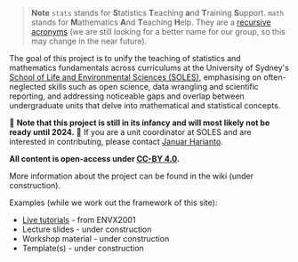 
> **Note**
> `stats` stands for **S**tatistics **T**eaching **a**nd **T**raining **S**upport. `math` stands for **M**athematics **A**nd **T**eaching **H**elp.
They are a [recursive acronyms](https://en.wikipedia.org/wiki/Recursive_acronym) (we are still looking for a better name for our group, so this may change in the near future).

The goal of this project is to unify the teaching of statistics and mathematics fundamentals across curriculums at the University of Sydney's [School of Life and Environmental Sciences (SOLES)](https://www.sydney.edu.au/science/schools/school-of-life-and-environmental-sciences.html), emphasising on often-neglected skills such as open science, data wrangling and scientific reporting, and addressing noticeable gaps and overlap between undergraduate units that delve into mathematical and statistical concepts.

🚧 **Note that this project is still in its infancy and will most likely not be ready until 2024.** 🚧 If you are a unit coordinator at SOLES and are interested in contributing, please contact [ Januar Harianto](mailto:januar.harianto@sydney.edu.au).

**All content is open-access under [CC-BY 4.0](https://creativecommons.org/licenses/by/4.0/).**

More information about the project can be found in the wiki (under construction).

Examples (while we work out the framework of this site):

- [Live tutorials](https://github.com/januarharianto/learnr-envx) - from ENVX2001
- Lecture slides - under construction
- Workshop material - under construction
- Template(s) - under construction
